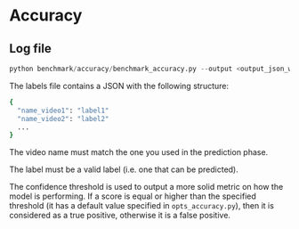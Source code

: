 # Accuracy 

## Log file

```python
python benchmark/accuracy/benchmark_accuracy.py --output <output_json_with_predictions> --labeled_videos <file_containing_labels> [--confidence_threshold 10]
```

The labels file contains a JSON with the following structure:

```bash
{
  "name_video1": "label1"
  "name_video2": "label2"
  ...
}
```

The video name must match the one you used in the prediction phase.

The label must be a valid label (i.e. one that can be predicted).

The confidence threshold is used to output a more solid metric on how the model is performing. 
If a score is equal or higher than the specified threshold (it has a default value specified in `opts_accuracy.py`),
then it is considered as a true positive, otherwise it is a false positive.